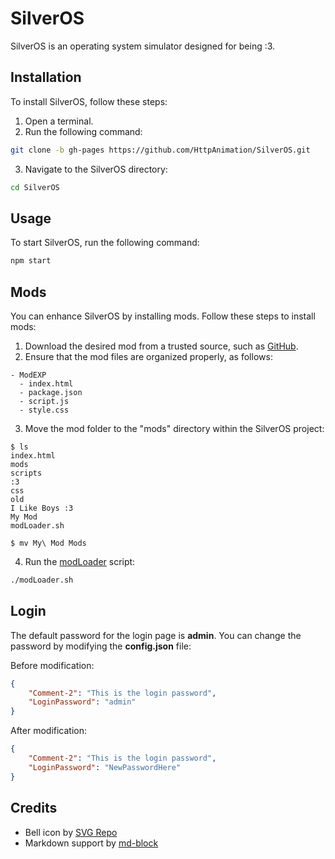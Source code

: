 # SilverOS

SilverOS is an operating system simulator designed for being :3.

## Installation

To install SilverOS, follow these steps:

1. Open a terminal.
2. Run the following command:

```bash
git clone -b gh-pages https://github.com/HttpAnimation/SilverOS.git
```

3. Navigate to the SilverOS directory:

```bash
cd SilverOS
```

## Usage

To start SilverOS, run the following command:

```bash
npm start
```

## Mods

You can enhance SilverOS by installing mods. Follow these steps to install mods:

1. Download the desired mod from a trusted source, such as [GitHub](https://github.com).
2. Ensure that the mod files are organized properly, as follows:

```
- ModEXP
  - index.html
  - package.json
  - script.js
  - style.css
```

3. Move the mod folder to the "mods" directory within the SilverOS project:

```
$ ls
index.html
mods
scripts
:3
css
old
I Like Boys :3
My Mod
modLoader.sh
```

```
$ mv My\ Mod Mods
```

4. Run the [modLoader](https://github.com/HttpAnimation/SilverOS/blob/gh-pages/modLoader.sh) script:

```bash
./modLoader.sh
```

## Login

The default password for the login page is **admin**. You can change the password by modifying the **config.json** file:

Before modification:
```json
{
    "Comment-2": "This is the login password",
    "LoginPassword": "admin"
}
```

After modification:
```json
{
    "Comment-2": "This is the login password",
    "LoginPassword": "NewPasswordHere"
}
```

## Credits

- Bell icon by [SVG Repo](https://www.svgrepo.com/svg/52215/bell)
- Markdown support by [md-block](https://md-block.verou.me/)